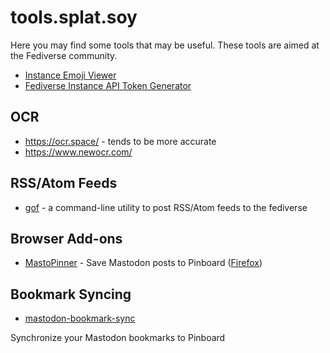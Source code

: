 # tools.splat.soy

Here you may find some tools that may be useful. These tools are aimed
at the Fediverse community.

- [Instance Emoji Viewer](https://fedimojis.feuerfuchs.dev)
- [Fediverse Instance API Token Generator](/fediverse-access-token)

## OCR

- <https://ocr.space/> - tends to be more accurate
- <https://www.newocr.com/>

## RSS/Atom Feeds

- [gof](https://github.com/prplecake/gof) - a command-line utility to
  post RSS/Atom feeds to the fediverse

## Browser Add-ons

- [MastoPinner](https://github.com/prplecake/mastopinner) - Save Mastodon posts to Pinboard
([Firefox](https://addons.mozilla.org/en-US/firefox/addon/mastopinner/))

## Bookmark Syncing

- [mastodon-bookmark-sync](https://github.com/prplecake/mastodon-bookmark-sync)

Synchronize your Mastodon bookmarks to Pinboard
